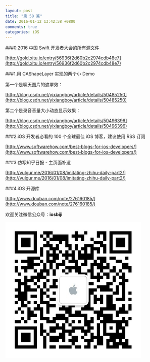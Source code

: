 ```yaml
---
layout: post
title: "第 58 篇"
date: 2016-01-12 13:42:58 +0800
comments: true
categories: iOS
---
```

###0.2016 中国 Swift 开发者大会的所有源文件

[http://gold.xitu.io/entry/56936f2d60b2c2974cdb48e7](http://gold.xitu.io/entry/56936f2d60b2c2974cdb48e7)  

###1.用 CAShapeLayer 实现的两个小 Demo

第一个是聊天图片的遮罩效：  

[http://blog.csdn.net/yixiangboy/article/details/50485250](http://blog.csdn.net/yixiangboy/article/details/50485250)  

第二个是录音音量大小动态显示效果：  

[http://blog.csdn.net/yixiangboy/article/details/50496396](http://blog.csdn.net/yixiangboy/article/details/50496396)  

###2.iOS 开发者必看的 100 个全球最佳 iOS 博客，建议使用 RSS 订阅

[http://www.softwarehow.com/best-blogs-for-ios-developers/](http://www.softwarehow.com/best-blogs-for-ios-developers/)  

###3.仿写知乎日报 - 主页面补遗

[http://vulgur.me/2016/01/08/imitating-zhihu-daily-part2/](http://vulgur.me/2016/01/08/imitating-zhihu-daily-part2/)  

###4.iOS 开源库

[http://www.douban.com/note/276160185/](http://www.douban.com/note/276160185/)  

欢迎关注微信公众号：**iosbiji**

![iOS开发笔记](/images/weixin.jpg)
